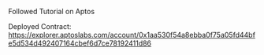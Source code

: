 Followed Tutorial on Aptos

Deployed Contract:
https://explorer.aptoslabs.com/account/0x1aa530f54a8ebba0f75a05fd44bfe5d534d492407164cbef6d7ce78192411d86

